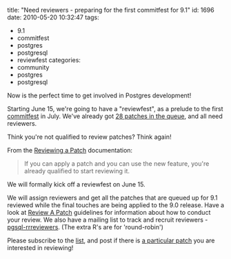 title: "Need reviewers - preparing for the first commitfest for 9.1"
id: 1696
date: 2010-05-20 10:32:47
tags: 
- 9.1
- commitfest
- postgres
- postgresql
- reviewfest
categories: 
- community
- postgres
- postgresql

Now is the perfect time to get involved in Postgres development!

Starting June 15, we're going to have a "reviewfest", as a prelude to the first [commitfest](http://wiki.postgresql.org/wiki/CommitFest) in July. We've already got [28 patches in the queue](https://commitfest.postgresql.org/action/commitfest_view?id=6), and all need reviewers.

Think you're not qualified to review patches? Think again! 

From the [Reviewing a Patch](http://wiki.postgresql.org/wiki/Reviewing_a_Patch) documentation:

> If you can apply a patch and you can use the new feature, you're already qualified to start reviewing it.

We will formally kick off a reviewfest on June 15\. 

We will assign reviewers and get all the patches that are queued up for 9.1 reviewed while the final touches are being applied to the 9.0 release. Have a look at [Review A Patch](http://wiki.postgresql.org/wiki/Reviewing_a_Patch) guidelines for information about how to conduct your review. We also have a mailing list to track and recruit reviewers - [pgsql-rrreviewers](http://archives.postgresql.org/pgsql-rrreviewers/). (The extra R's are for 'round-robin')

Please subscribe to the [list](http://archives.postgresql.org/pgsql-rrreviewers/), and post if there is [a particular patch](https://commitfest.postgresql.org/action/commitfest_view?id=6) you are interested in reviewing!
